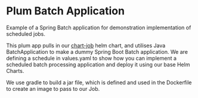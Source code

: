 # Plum Batch Application

Example of a Spring Batch application for demonstration implementation of scheduled jobs.

This plum app pulls in our [chart-job](https://github.com/hmcts/chart-job) helm chart, and utilises Java BatchApplication to make a dummy Spring Boot Batch application. We are defining a schedule in values.yaml to show how you can implement a scheduled batch processing application and deploy it using our base Helm Charts.

We use gradle to build a jar file, which is defined and used in the Dockerfile to create an image to pass to our Job.